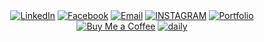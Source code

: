 <div align="center">
  <a href="https://www.linkedin.com/in/bryan-lomerio-26562123a"><img src="https://img.shields.io/badge/LinkedIn-006d32?style=for-the-badge&logo=linkedin&logoColor=black&labelColor=006d32" alt="LinkedIn"></a>
  <a href="https://www.facebook.com/profile.php?id=100093050435995"><img src="https://img.shields.io/badge/Facebook-006d32?style=for-the-badge&logo=facebook&logoColor=black&labelColor=006d32" alt="Facebook"></a>
  <a href="mailto:bryanlomerioanino@gmail.com"><img src="https://img.shields.io/badge/Email-006d32?style=for-the-badge&logo=gmail&logoColor=black&labelColor=006d32" alt="Email"></a>
  <a href="https://www.instagram.com/aninotoff"><img src="https://img.shields.io/badge/INSTAGRAM-006d32?style=for-the-badge&logo=instagram&logoColor=black&labelColor=006d32" alt="INSTAGRAM"></a>
  <a href="https://www.lomerio.cloud"><img src="https://img.shields.io/badge/Portfolio-006d32?style=for-the-badge&logo=portfolio&logoColor=black&labelColor=006d32" alt="Portfolio"></a>
  <a href="https://www.buymeacoffee.com/aninooo"><img src="https://img.shields.io/badge/Buy_Me_a_Coffee-006d32?style=for-the-badge&logo=buy-me-a-coffee&logoColor=black&labelColor=006d32" alt="Buy Me a Coffee"></a>
  <a href="https://app.daily.dev/bryannlomerio"><img src="https://img.shields.io/badge/daily-006d32?style=for-the-badge&logo=daily.dev&logoColor=black&labelColor=006d32" alt="daily"></a>
</div>
